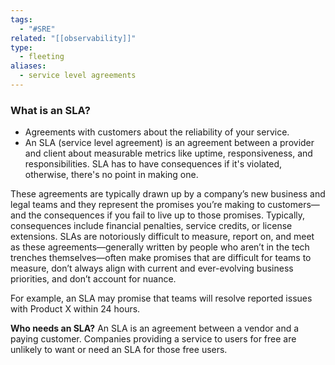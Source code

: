 ```yaml
---
tags:
  - "#SRE"
related: "[[observability]]"
type:
  - fleeting
aliases:
  - service level agreements
---
```


### What is an SLA?
- Agreements with customers about the reliability of your service.
- An SLA (service level agreement) is an agreement between a provider and client about measurable metrics like uptime, responsiveness, and responsibilities.
SLA has to have consequences if it's violated, otherwise, there's no point in making one.

These agreements are typically drawn up by a company’s new business and legal teams and they represent the promises you’re making to customers—and the consequences if you fail to live up to those promises. Typically, consequences include financial penalties, service credits, or license extensions.
SLAs are notoriously difficult to measure, report on, and meet as these agreements—generally written by people who aren’t in the tech trenches themselves—often make promises that are difficult for teams to measure, don’t always align with current and ever-evolving business priorities, and don’t account for nuance. 

For example, an SLA may promise that teams will resolve reported issues with Product X within 24 hours.

**Who needs an SLA?**
An SLA is an agreement between a vendor and a paying customer. Companies providing a service to users for free are unlikely to want or need an SLA for those free users.

